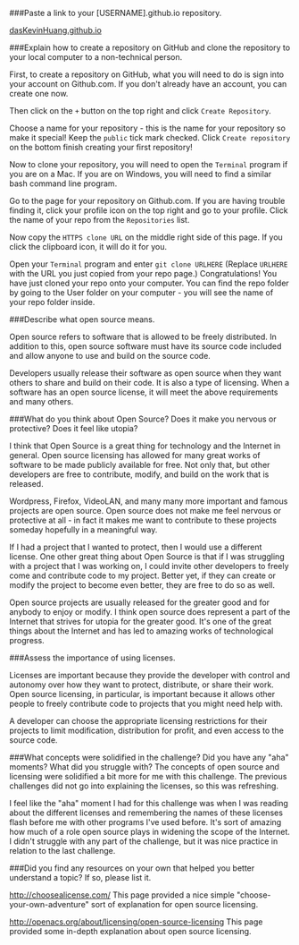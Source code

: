 ###Paste a link to your [USERNAME].github.io repository.

[dasKevinHuang.github.io](dasKevinHuang.github.io)

###Explain how to create a repository on GitHub and clone the repository to your local computer to a non-technical person.

First, to create a repository on GitHub, what you will need to do is sign into your account on Github.com. If you don't already have an account, you can create one now.

Then click on the `+` button on the top right and click `Create Repository`.

Choose a name for your repository - this is the name for your repository so make it special! Keep the `public` tick mark checked. Click `Create repository` on the bottom finish creating your first repository!

Now to clone your repository, you will need to open the `Terminal` program if you are on a Mac. If you are on Windows, you will need to find a similar bash command line program.

Go to the page for your repository on Github.com. If you are having trouble finding it, click your profile icon on the top right and go to your profile. Click the name of your repo from the `Repositories` list. 

Now copy the `HTTPS clone URL` on the middle right side of this page. If you click the clipboard icon, it will do it for you.

Open your `Terminal` program and enter `git clone URLHERE` (Replace `URLHERE` with the URL you just copied from your repo page.) Congratulations! You have just cloned your repo onto your computer.
You can find the repo folder by going to the User folder on your computer - you will see the name of your repo folder inside.

###Describe what open source means.

Open source refers to software that is allowed to be freely distributed. In addition to this, open source software must have its source code included and allow anyone to use and build on the source code.

Developers usually release their software as open source when they want others to share and build on their code. It is also a type of licensing. When a software has an open source license, it will meet the above requirements and many others.

###What do you think about Open Source? Does it make you nervous or protective? Does it feel like utopia?

I think that Open Source is a great thing for technology and the Internet in general. Open source licensing has allowed for many great works of software to be made publicly available for free. Not only that, but other developers are free to contribute, modify, and build on the work that is released. 

Wordpress, Firefox, VideoLAN, and many many more important and famous projects are open source. Open source does not make me feel nervous or protective at all - in fact it makes me want to contribute to these projects someday hopefully in a meaningful way. 

If I had a project that I wanted to protect, then I would use a different license. One other great thing about Open Source is that if I was struggling with a project that I was working on, I could invite other developers to freely come and contribute code to my project. Better yet, if they can create or modify the project to become even better, they are free to do so as well.

Open source projects are usually released for the greater good and for anybody to enjoy or modify. I think open source does represent a part of the Internet that strives for utopia for the greater good. It's one of the great things about the Internet and has led to amazing works of technological progress.

###Assess the importance of using licenses.

Licenses are important because they provide the developer with control and autonomy over how they want to protect, distribute, or share their work. Open source licensing, in particular, is important because it allows other people to freely contribute code to projects that you might need help with.

A developer can choose the appropriate licensing restrictions for their projects to limit modification, distribution for profit, and even access to the source code. 

###What concepts were solidified in the challenge? Did you have any "aha" moments? What did you struggle with?
The concepts of open source and licensing were solidified a bit more for me with this challenge. The previous challenges did not go into explaining the licenses, so this was refreshing. 

I feel like the "aha" moment I had for this challenge was when I was reading about the different licenses and remembering the names of these licenses flash before me with other programs I've used before. It's sort of amazing how much of a role open source plays in widening the scope of the Internet. I didn't struggle with any part of the challenge, but it was nice practice in relation to the last challenge.

###Did you find any resources on your own that helped you better understand a topic? If so, please list it.

http://choosealicense.com/
This page provided a nice simple "choose-your-own-adventure" sort of explanation for open source licensing. 

http://openacs.org/about/licensing/open-source-licensing
This page provided some in-depth explanation about open source licensing.
